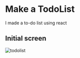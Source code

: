 # Make a TodoList

I made a to-do list using react


## Initial screen

![todolist](https://user-images.githubusercontent.com/100943412/193506891-f48ef696-4522-464f-b68f-3413ab4ef668.png)
